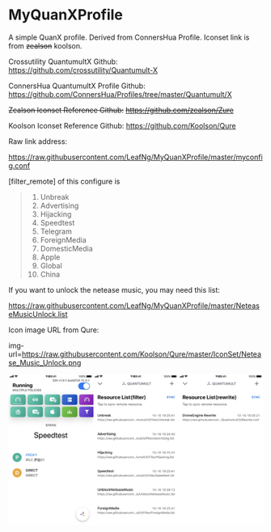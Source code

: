 # MyQuanXProfile
A simple QuanX profile. Derived from ConnersHua Profile. Iconset link is from ~~zealson~~ koolson.

Crossutility QuantumultX Github:
https://github.com/crossutility/Quantumult-X

ConnersHua QuantumultX Profile Github:
https://github.com/ConnersHua/Profiles/tree/master/Quantumult/X

~~Zealson Iconset Reference Github:~~
~~https://github.com/zealson/Zure~~

Koolson Iconset Reference Github:
https://github.com/Koolson/Qure

Raw link address:

https://raw.githubusercontent.com/LeafNg/MyQuanXProfile/master/myconfig.conf

[filter_remote] of this configure is

> 1. Unbreak
> 2. Advertising
> 3. Hijacking
> 4. Speedtest
> 5. Telegram
> 6. ForeignMedia
> 7. DomesticMedia
> 8. Apple
> 9. Global
> 10. China

If you want to unlock the netease music, you may need this list:

https://raw.githubusercontent.com/LeafNg/MyQuanXProfile/master/NeteaseMusicUnlock.list

Icon image URL from Qure:

img-url=https://raw.githubusercontent.com/Koolson/Qure/master/IconSet/Netease_Music_Unlock.png




![Screenshot](https://raw.githubusercontent.com/LeafNg/MyQuanXProfile/master/Screenshot.JPEG)
